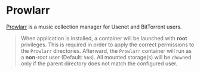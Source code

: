# Prowlarr

[Prowlarr](https://github.com/Prowlarr/Prowlarr) is a music collection manager for Usenet and BitTorrent users.

> When application is installed, a container will be launched with **root** privileges.
> This is required in order to apply the correct permissions to the `Prowlarr` directories.
> Afterward, the `Prowlarr` container will run as a **non**-root user (Default: `568`).
> All mounted storage(s) will be `chown`ed only if the parent directory does not match the configured user.
